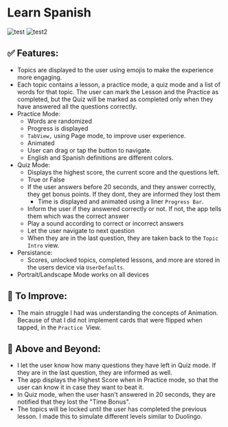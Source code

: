 # Learn Spanish
![test](https://github.com/user-attachments/assets/54b60bdb-1173-4c79-afe2-7813d23e383b)
![test2](https://github.com/user-attachments/assets/cc19abe0-56d7-4b05-aee8-393fc4af19f1)



## ✅ Features:
- Topics are displayed to the user using emojis to make the experience more engaging.
- Each topic contains a lesson, a practice mode, a quiz mode and a list of words for that topic. The user can mark the Lesson and the Practice as completed, but the Quiz will be marked as completed only when they have answered all the questions correctly.
- Practice Mode:
	- Words are randomized
	- Progress is displayed
	- `TabView,` using Page mode, to improve user experience. 
	- Animated
	- User can drag or tap the button to navigate.
	- English and Spanish definitions are different colors.
- Quiz Mode:
	- Displays the highest score, the current score and the questions left.
	- True or False
	- If the user answers before 20 seconds, and they answer correctly, they get bonus points. If they dont, they are informed they lost them
		- Time is displayed and animated using a liner `Progress Bar`. 
	- Inform the user if they answered correctly or not. If not, the app tells them which was the correct answer
	- Play a sound according to correct or incorrect answers
	- Let the user navigate to next question
	- When they are in the last question, they are taken back to the `Topic Intro` view.
- Persistance:
	- Scores, unlocked topics, completed lessons, and more are stored in the users device via `UserDefaults`. 
- Portrait/Landscape Mode works on all devices

## 🤨 To Improve:
- The main struggle I had was understanding the concepts of Animation. Because of that I did not implement cards that were flipped when tapped, in the `Practice `View.

## 🚀 Above and Beyond:
- I let the user know how many questions they have left in Quiz mode. If they are in the last question, they are informed as well.
- The app displays the Highest Score when in Practice mode, so that the user can know it in case they want to beat it.
- In Quiz mode, when the user hasn't answered in 20 seconds, they are notified that they lost the "Time Bonus".
- The topics will be locked until the user has completed the previous lesson. I made this to simulate different levels similar to Duolingo. 
